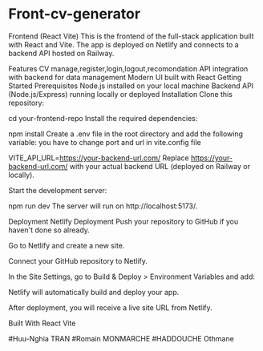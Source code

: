 ﻿# Front-cv-generator

Frontend (React Vite)
This is the frontend of the full-stack application built with React and Vite. The app is deployed on Netlify and connects to a backend API hosted on Railway.

Features
CV manage,register,login,logout,recomondation
API integration with backend for data management
Modern UI built with React
Getting Started
Prerequisites
Node.js installed on your local machine
Backend API (Node.js/Express) running locally or deployed
Installation
Clone this repository:

cd your-frontend-repo
Install the required dependencies:

npm install
Create a .env file in the root directory and add the following variable: you have to change port and url in vite.config file

VITE_API_URL=https://your-backend-url.com/
Replace https://your-backend-url.com/ with your actual backend URL (deployed on Railway or locally).

Start the development server:

npm run dev
The server will run on http://localhost:5173/.

Deployment
Netlify Deployment
Push your repository to GitHub if you haven't done so already.

Go to Netlify and create a new site.

Connect your GitHub repository to Netlify.

In the Site Settings, go to Build & Deploy > Environment Variables and add:


Netlify will automatically build and deploy your app.

After deployment, you will receive a live site URL from Netlify.

Built With
React
Vite 

#Huu-Nghia TRAN
#Romain MONMARCHE
#HADDOUCHE Othmane
